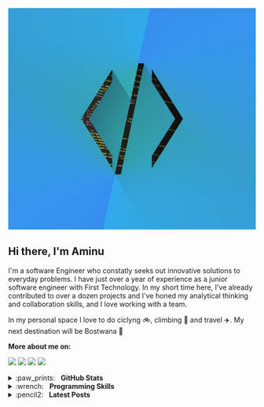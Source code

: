 <img src="https://github.com/arabiu033/arabiu033/blob/main/4416312.jpg" width="1000" height="450">

## Hi there, I'm Aminu
I'm a software Engineer who constatly seeks out innovative solutions to everyday problems. I have just over a year of experience as a junior software engineer with First Technology. In my short time here, I've already contributed to over a dozen projects and I've honed my analytical thinking and collaboration skills, and I love working with a team.


In my personal space I love to do ciclyng :bike:, climbing :goat: and travel :airplane:. My next destination will be Bostwana :mount_fuji:

**More about me on:**

[<img src="https://img.shields.io/badge/linkedin-%230077B5.svg?&style=for-the-badge&logo=linkedin&logoColor=white"/>](https://www.linkedin.com/in/arabiu033/)
[<img src="https://img.shields.io/badge/medium-%2312100E.svg?&style=for-the-badge&logo=medium&logoColor=white"/>](https://medium.com/@arabiu033)
[<img src="https://img.shields.io/badge/twitter-%231DA1F2.svg?&style=for-the-badge&logo=twitter&logoColor=white"/>](https://twitter.com/arabiu033)
[<img src="https://img.shields.io/badge/instagram-%23833AB4.svg?&style=for-the-badge&logo=instagram&logoColor=white"/>](arabiu033@gmail.com)

<details>
  <summary>:paw_prints:&nbsp;&nbsp;&nbsp;<b>GitHub Stats</b></summary>
  <br/>
  <p align='center'>
    <a href="#"><img src="https://github-readme-stats.vercel.app/api?username=arabiu033&show_icons=true&count_private=true&theme=dark" width="355"></a>
    <a href="#"><img src="https://github-readme-stats.vercel.app/api/top-langs/?username=arabiu033&layout=compact&theme=dark&hide=jupyter%20notebook" width="350"></a>
   </p>  
</details>

<details>
	<summary>:wrench:&nbsp;&nbsp;&nbsp;<b>Programming Skills</b></summary>
	<br/>
  <img src="https://img.shields.io/badge/git-%23fc6d26.svg?&style=for-the-badge&logo=git&logoColor=white" alt="Git"/>
  <img src="https://img.shields.io/badge/python-%233a75a5.svg?&style=for-the-badge&logo=python&logoColor=white" alt="Python"/>
  <img src="https://img.shields.io/badge/mysql-%2300f.svg?&style=for-the-badge&logo=mysql&logoColor=white" alt="mysql"/>
  <img src="https://img.shields.io/badge/postgres-%23316192.svg?&style=for-the-badge&logo=postgresql&logoColor=white" alt="postgres"/>
  <img src="https://img.shields.io/badge/django%20-%23092E20.svg?&style=for-the-badge&logo=django&logoColor=white" alt="django"/>
  <img src="https://img.shields.io/badge/tensorflow-FF8200?logo=&logoColor=white&style=for-the-badge" alt="tensorflow"/>
  <img src="https://img.shields.io/badge/pandas-130654?logo=&logoColor=white&style=for-the-badge" alt="pandas"/>
</details>

<details>
	<summary>:pencil2:&nbsp;&nbsp;&nbsp;<b>Latest Posts</b></summary>
	<br/>
	<ul>
		<li>
			<a href="#">To be updated later</a>
		</li>
		<li>
      <a href="#">To be updated later</a>
		</li>
		<li>
			<a href="#">To be updated later</a>
		</li>
    <li>
			<a href="https://medium.com/@arabiu033"><i>More…</i></a>
		</li>
	</ul>
</details>

<!--
**arabiu033/arabiu033** is a ✨ _special_ ✨ repository because its `README.md` (this file) appears on your GitHub profile.

Here are some ideas to get you started:

- 🔭 I’m currently working on ...
- 🌱 I’m currently learning ...
- 👯 I’m looking to collaborate on ...
- 🤔 I’m looking for help with ...
- 💬 Ask me about ...
- 📫 How to reach me: ...
- 😄 Pronouns: ...
- ⚡ Fun fact: ...
-->